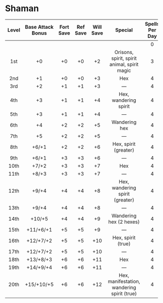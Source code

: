 # Shaman
| Level | Base Attack Bonus | Fort Save | Ref Save | Will Save |                    Special                   | Spells Per Day |     |     |     |     |     |     |     |     |     |
|:-----:|:-----------------:|:---------:|:--------:|:---------:|:--------------------------------------------:|:--------------:|:---:|:---:|:---:|:---:|:---:|:---:|:---:|:---:|:---:|
|       |                   |           |          |           |                                              |        0       | 1st | 2nd | 3rd | 4th | 5th | 6th | 7th | 8th | 9th |
|  1st  |         +0        |     +0    |    +0    |     +2    | Orisons, spirit, spirit animal, spirit magic |        3       |  1  |  -  |  -  |  -  |  -  |  -  |  -  |  -  |  -  |
|  2nd  |         +1        |     +0    |    +0    |     +3    |                      Hex                     |        4       |  2  |  -  |  -  |  -  |  -  |  -  |  -  |  -  |  -  |
|  3rd  |         +2        |     +1    |    +1    |     +3    |                       —                      |        4       |  2  |  1  |  -  |  -  |  -  |  -  |  -  |  -  |  -  |
|  4th  |         +3        |     +1    |    +1    |     +4    |             Hex, wandering spirit            |        4       |  3  |  2  |  -  |  -  |  -  |  -  |  -  |  -  |  -  |
|  5th  |         +3        |     +1    |    +1    |     +4    |                       —                      |        4       |  3  |  2  |  1  |  -  |  -  |  -  |  -  |  -  |  -  |
|  6th  |         +4        |     +2    |    +2    |     +5    |                 Wandering hex                |        4       |  3  |  3  |  2  |  -  |  -  |  -  |  -  |  -  |  -  |
|  7th  |         +5        |     +2    |    +2    |     +5    |                       —                      |        4       |  4  |  3  |  2  |  1  |  -  |  -  |  -  |  -  |  -  |
|  8th  |       +6/+1       |     +2    |    +2    |     +6    |             Hex, spirit (greater)            |        4       |  4  |  3  |  3  |  2  |  -  |  -  |  -  |  -  |  -  |
|  9th  |       +6/+1       |     +3    |    +3    |     +6    |                       —                      |        4       |  4  |  4  |  3  |  2  |  1  |  -  |  -  |  -  |  -  |
|  10th |       +7/+2       |     +3    |    +3    |     +7    |                      Hex                     |        4       |  4  |  4  |  3  |  3  |  2  |  -  |  -  |  -  |  -  |
|  11th |       +8/+3       |     +3    |    +3    |     +7    |                       —                      |        4       |  4  |  4  |  4  |  3  |  2  |  1  |  -  |  -  |  -  |
|  12th |       +9/+4       |     +4    |    +4    |     +8    |        Hex, wandering spirit (greater)       |        4       |  4  |  4  |  4  |  3  |  3  |  2  |  -  |  -  |  -  |
|  13th |       +9/+4       |     +4    |    +4    |     +8    |                       —                      |        4       |  4  |  4  |  4  |  4  |  3  |  2  |  1  |  -  |  -  |
|  14th |       +10/+5      |     +4    |    +4    |     +9    |            Wandering hex (2 hexes)           |        4       |  4  |  4  |  4  |  4  |  3  |  3  |  2  |  -  |  -  |
|  15th |     +11/+6/+1     |     +5    |    +5    |     +9    |                       —                      |        4       |  4  |  4  |  4  |  4  |  4  |  3  |  2  |  1  |  -  |
|  16th |     +12/+7/+2     |     +5    |    +5    |    +10    |              Hex, spirit (true)              |        4       |  4  |  4  |  4  |  4  |  4  |  3  |  3  |  2  |  -  |
|  17th |     +12/+7/+2     |     +5    |    +5    |    +10    |                       —                      |        4       |  4  |  4  |  4  |  4  |  4  |  4  |  3  |  2  |  1  |
|  18th |     +13/+8/+3     |     +6    |    +6    |    +11    |                      Hex                     |        4       |  4  |  4  |  4  |  4  |  4  |  4  |  3  |  3  |  2  |
|  19th |     +14/+9/+4     |     +6    |    +6    |    +11    |                       —                      |        4       |  4  |  4  |  4  |  4  |  4  |  4  |  4  |  3  |  3  |
|  20th |     +15/+10/+5    |     +6    |    +6    |    +12    |  Hex, manifestation, wandering spirit (true) |        4       |  4  |  4  |  4  |  4  |  4  |  4  |  4  |  4  |  4  |